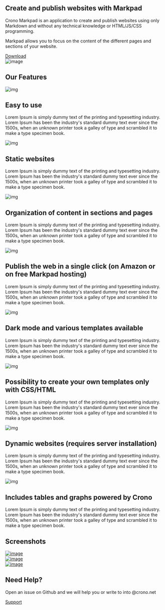 ﻿---
Sidebar: NO
Section: Inicio
PageCLass: HomeBody
ArticleClass: HomeArticle
---


<section class="banner-section">
    <div class="container">
        <div class="row">
            <div class="col-lg-6 banner-headings align-self-start">
                <h1 class="common-title"><strong>Create and publish websites with Markpad</strong></h1>
                <p class="commonTxt">Crono Markpad is an application to create and publish websites using only Markdown and without any technical knowledge or HTML/JS/CSS programming.</p>
                <p class="commonTxt">Markpad allows you to focus on the content of the different pages and sections of your website.</p>
                <a href="#" class="btn btn-primary">Download</a>
            </div>
            <div class="col-lg-6 banner-img">
                <img src="/resources/images/banner-img.svg" alt="image" />
            </div>
        </div>
    </div>
</section>
<section class="features-section" id="features">
    <div class="container">
        <h2 class="common-title text-center">Our
            <Strong>Features</Strong>
        </h2>
        <div class="row align-items-center">
            <div class="col-lg-6">
                <img src="/resources/images/feature-img1.svg" alt="img" />
            </div>
            <div class="col-lg-6 serviceTxt">
                <h2>Easy to use</h2>
                <p class="commonTxt">Lorem Ipsum is simply dummy text of the printing and typesetting industry. Lorem Ipsum has been the industry's standard dummy text ever since the 1500s, when an unknown printer took a galley of type and scrambled it to make a type
                    specimen book.</p>
            </div>
        </div>
        <div class="row align-items-center flex-lg-row-reverse">
            <div class="col-lg-6">
                <img src="/resources/images/feature-img2.svg" alt="img" />
            </div>
            <div class="col-lg-6 serviceTxt">
                <h2>Static websites</h2>
                <p class="commonTxt">Lorem Ipsum is simply dummy text of the printing and typesetting industry. Lorem Ipsum has been the industry's standard dummy text ever since the 1500s, when an unknown printer took a galley of type and scrambled it to make a type
                    specimen book.</p>
            </div>
        </div>
        <div class="row align-items-center">
            <div class="col-lg-6">
                <img src="/resources/images/feature-img3.svg" alt="img" />
            </div>
            <div class="col-lg-6 serviceTxt">
                <h2>Organization of content in sections and pages</h2>
                <p class="commonTxt">Lorem Ipsum is simply dummy text of the printing and typesetting industry. Lorem Ipsum has been the industry's standard dummy text ever since the 1500s, when an unknown printer took a galley of type and scrambled it to make a type
                    specimen book.</p>
            </div>
        </div>
        <div class="row align-items-center flex-lg-row-reverse">
            <div class="col-lg-6">
                <img src="/resources/images/feature-img4.svg" alt="img" />
            </div>
            <div class="col-lg-6 serviceTxt">
                <h2>Publish the web in a single click (on Amazon or on free Markpad hosting)</h2>
                <p class="commonTxt">Lorem Ipsum is simply dummy text of the printing and typesetting industry. Lorem Ipsum has been the industry's standard dummy text ever since the 1500s, when an unknown printer took a galley of type and scrambled it to make a type
                    specimen book.</p>
            </div>
        </div>
        <div class="row align-items-center">
            <div class="col-lg-6">
                <img src="/resources/images/feature-img5.svg" alt="img"/>
            </div>
            <div class="col-lg-6 serviceTxt">
                <h2>Dark mode and various templates available</h2>
                <p class="commonTxt">Lorem Ipsum is simply dummy text of the printing and typesetting industry. Lorem Ipsum has been the industry's standard dummy text ever since the 1500s, when an unknown printer took a galley of type and scrambled it to make a type
                    specimen book.</p>
            </div>
        </div>
        <div class="row align-items-center flex-lg-row-reverse">
            <div class="col-lg-6">
                <img src="/resources/images/feature-img6.svg" alt="img"/>
            </div>
            <div class="col-lg-6 serviceTxt">
                <h2>Possibility to create your own templates only with CSS/HTML</h2>
                <p class="commonTxt">Lorem Ipsum is simply dummy text of the printing and typesetting industry. Lorem Ipsum has been the industry's standard dummy text ever since the 1500s, when an unknown printer took a galley of type and scrambled it to make a type
                    specimen book.</p>
            </div>
        </div>
        <div class="row align-items-center">
            <div class="col-lg-6">
                <img src="/resources/images/feature-img7.svg" alt="img"/>
            </div>
            <div class="col-lg-6 serviceTxt">
                <h2>Dynamic websites (requires server installation)</h2>
                <p class="commonTxt">Lorem Ipsum is simply dummy text of the printing and typesetting industry. Lorem Ipsum has been the industry's standard dummy text ever since the 1500s, when an unknown printer took a galley of type and scrambled it to make a type
                    specimen book.</p>
            </div>
        </div>
        <div class="row align-items-center flex-lg-row-reverse">
            <div class="col-lg-6">
                <img src="/resources/images/feature-img8.svg" alt="img"/>
            </div>
            <div class="col-lg-6 serviceTxt">
                <h2>Includes tables and graphs powered by Crono</h2>
                <p class="commonTxt">Lorem Ipsum is simply dummy text of the printing and typesetting industry. Lorem Ipsum has been the industry's standard dummy text ever since the 1500s, when an unknown printer took a galley of type and scrambled it to make a type
                    specimen book.</p>
            </div>
        </div>
    </div>
</section>
<section class="screenshot-section">
    <div class="container">
        <h2 class="common-title text-center"><strong>Screenshots</strong></h2>
    </div>
    <div class="ScreenshotsImg">
        <div class="container-lg">
            <div class="row align-items-center">
                <div class="col">
                    <a href="images/screenshot-view1.png" class="modal-link">
                        <img src="/resources/images/screenshot1.jpg" alt="image"/>
                    </a>
                </div>
                <div class="col center">
                    <a href="images/screenshot-view2.png" class="modal-link">
                        <img src="/resources/images/screenshot2.jpg" alt="image"/>
                    </a>
                </div>
                <div class="col">
                    <a href="images/screenshot-view3.png" class="modal-link">
                        <img src="/resources/images/screenshot3.png" alt="image"/>
                    </a>
                </div>
            </div>
        </div>
    </div>
</section>
<section class="NeedHelpSection" id="support">
    <div class="container">
        <div class="NeedHelpBx">
            <div class="NeedHelpTxt">
                <h2 class="common-title">Need <strong>Help?</strong></h2>
                <p>Open an issue on Github and we will help you or write to into @crono.net</p>
                <a href="mailto:@crono.net" class="btn btn-white">Support</a>
            </div>
            <div>
                <img src="/resources/images/need-help-girl.png" alt=""/>
            </div>
        </div>
    </div>
</section>